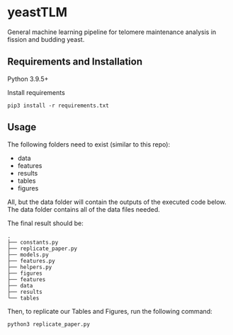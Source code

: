# yeastTLM
General machine learning pipeline for telomere maintenance analysis in fission and budding yeast.

## Requirements and Installation
Python 3.9.5+

Install requirements
```
pip3 install -r requirements.txt
```

## Usage
The following folders need to exist (similar to this repo): 

- data 
- features
- results
- tables
- figures

All, but the data folder will contain the outputs of the executed code below. The data folder contains all of the data files needed.

The final result should be:
```
.
├── constants.py
├── replicate_paper.py
├── models.py
├── features.py
├── helpers.py
├── figures
├── features
├── data
├── results
└── tables
```

Then, to replicate our Tables and Figures, run the following command:
```
python3 replicate_paper.py
```
